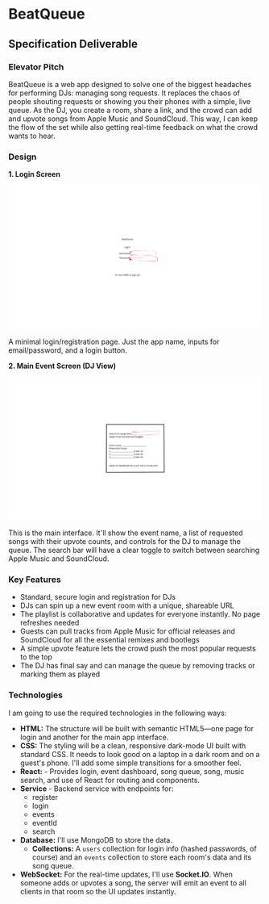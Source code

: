 # BeatQueue

## Specification Deliverable

### Elevator Pitch

BeatQueue is a web app designed to solve one of the biggest headaches for performing DJs: managing song requests. It replaces the chaos of people shouting requests or showing you their phones with a simple, live queue. As the DJ, you create a room, share a link, and the crowd can add and upvote songs from Apple Music and SoundCloud. This way, I can keep the flow of the set while also getting real-time feedback on what the crowd wants to hear.

### Design

**1. Login Screen**

![Login Screen Sketch](BeatQueue.png)

A minimal login/registration page. Just the app name, inputs for email/password, and a login button.

**2. Main Event Screen (DJ View)**

![Main Event Screen Sketch](c.png)

This is the main interface. It'll show the event name, a list of requested songs with their upvote counts, and controls for the DJ to manage the queue. The search bar will have a clear toggle to switch between searching Apple Music and SoundCloud.

### Key Features

- Standard, secure login and registration for DJs
- DJs can spin up a new event room with a unique, shareable URL
- The playlist is collaborative and updates for everyone instantly. No page refreshes needed
- Guests can pull tracks from Apple Music for official releases and SoundCloud for all the essential remixes and bootlegs
- A simple upvote feature lets the crowd push the most popular requests to the top
- The DJ has final say and can manage the queue by removing tracks or marking them as played

### Technologies

I am going to use the required technologies in the following ways:

- **HTML:** The structure will be built with semantic HTML5—one page for login and another for the main app interface.
- **CSS:** The styling will be a clean, responsive dark-mode UI built with standard CSS. It needs to look good on a laptop in a dark room and on a guest's phone. I'll add some simple transitions for a smoother feel.
- **React:** - Provides login, event dashboard, song queue, song, music search, and use of React for routing and components.
- **Service** - Backend service with endpoints for:
    - register
    - login
    - events
    - eventId
    - search
- **Database:** I'll use MongoDB to store the data.
    *   **Collections:** A `users` collection for login info (hashed passwords, of course) and an `events` collection to store each room's data and its song queue.
- **WebSocket:** For the real-time updates, I'll use **Socket.IO**. When someone adds or upvotes a song, the server will emit an event to all clients in that room so the UI updates instantly.

